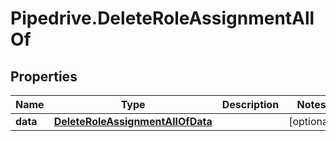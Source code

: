 # Pipedrive.DeleteRoleAssignmentAllOf

## Properties

Name | Type | Description | Notes
------------ | ------------- | ------------- | -------------
**data** | [**DeleteRoleAssignmentAllOfData**](DeleteRoleAssignmentAllOfData.md) |  | [optional] 


